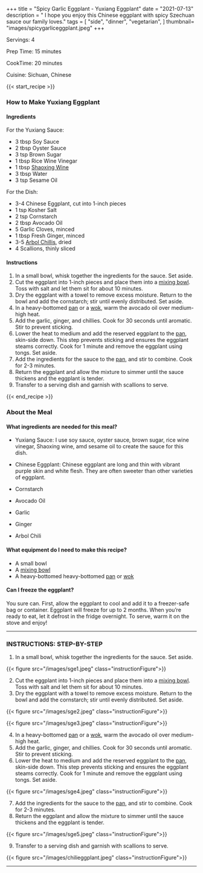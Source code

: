 +++
title = "Spicy Garlic Eggplant - Yuxiang Eggplant"
date = "2021-07-13"
description = " I hope you enjoy this Chinese eggplant with spicy Szechuan sauce our family loves."
tags = [
    "side",
    "dinner",
    "vegetarian",
]
thumbnail= "images/spicygarliceggplant.jpeg"
+++

Servings: 4 <!--more-->

Prep Time: 15 minutes 

CookTime: 20 minutes 

Cuisine: Sichuan, Chinese

{{< start_recipe >}}

### How to Make Yuxiang Eggplant

#### Ingredients 

For the Yuxiang Sauce: 

* 3 tbsp Soy Sauce 
* 2 tbsp Oyster Sauce 
* 3 tsp Brown Sugar 
* 1 tbsp Rice Wine Vinegar 
* 1 tbsp [Shaoxing Wine](https://amzn.to/3pmMus3)
* 3 tbsp Water 
* 3 tsp Sesame Oil 

For the Dish: 

* 3-4 Chinese Eggplant, cut into 1-inch pieces 
* 1 tsp Kosher Salt
* 2 tsp Cornstarch
* 2 tbsp Avocado Oil 
* 5 Garlic Cloves, minced 
* 1 tbsp Fresh Ginger, minced 
* 3-5 [Arbol Chillis](https://amzn.to/3EggxI6), dried 
* 4 Scallions, thinly sliced

#### Instructions

1. In a small bowl, whisk together the ingredients for the sauce. Set aside. 
2. Cut the eggplant into 1-inch pieces and place them into a [mixing bowl](https://amzn.to/3xSlFQo). Toss with salt and let them sit for about 10 minutes. 
3. Dry the eggplant with a towel to remove excess moisture. Return to the bowl and add the cornstarch; stir until evenly distributed. Set aside. 
4. In a heavy-bottomed [pan](https://amzn.to/3d8kpiz) or a [wok](https://amzn.to/3r6pSwl), warm the avocado oil over medium-high heat. 
5. Add the garlic, ginger, and chillies. Cook for 30 seconds until aromatic. Stir to prevent sticking. 
6. Lower the heat to medium and add the reserved eggplant to the [pan](https://amzn.to/3r6pSwl), skin-side down. This step prevents sticking and ensures the eggplant steams correctly. Cook for 1 minute and remove the eggplant using tongs. Set aside.
7. Add the ingredients for the sauce to the [pan](https://amzn.to/3r6pSwl), and stir to combine. Cook for 2-3 minutes. 
8. Return the eggplant and allow the mixture to simmer until the sauce thickens and the eggplant is tender. 
9. Transfer to a serving dish and garnish with scallions to serve. 

{{< end_recipe >}}

### About the Meal 

#### What ingredients are needed for this meal?

* Yuxiang Sauce: I use soy sauce, oyster sauce, brown sugar, rice wine vinegar, Shaoxing wine, amd sesame oil to create the sauce for this dish. 

* Chinese Eggplant: Chinese eggplant are long and thin with vibrant purple skin and white flesh. They are often sweeter than other varieties of eggplant. 
 
* Cornstarch 

* Avocado Oil 
 
* Garlic 

* Ginger 

* Arbol Chili

#### What equipment do I need to make this recipe?

* A small bowl 
* A [mixing bowl](https://amzn.to/3xSlFQo)
* A heavy-bottomed heavy-bottomed [pan](https://amzn.to/3d8kpiz) or [wok](https://amzn.to/3r6pSwl) 

#### Can I freeze the eggplant?

You sure can. First, allow the eggplant to cool and add it to a freezer-safe bag or container. Eggplant will freeze for up to 2 months. When you’re ready to eat, let it defrost in the fridge overnight. To serve, warm it on the stove and enjoy! 

---- 

### INSTRUCTIONS: STEP-BY-STEP 

1. In a small bowl, whisk together the ingredients for the sauce. Set aside. 

{{< figure src="/images/sge1.jpeg" class="instructionFigure">}}

2. Cut the eggplant into 1-inch pieces and place them into a [mixing bowl](https://amzn.to/3xSlFQo). Toss with salt and let them sit for about 10 minutes. 
3. Dry the eggplant with a towel to remove excess moisture. Return to the bowl and add the cornstarch; stir until evenly distributed. Set aside.  

{{< figure src="/images/sge2.jpeg" class="instructionFigure">}}

{{< figure src="/images/sge3.jpeg" class="instructionFigure">}}

4. In a heavy-bottomed [pan](https://amzn.to/3d8kpiz) or a [wok](https://amzn.to/3r6pSwl), warm the avocado oil over medium-high heat. 
5. Add the garlic, ginger, and chillies. Cook for 30 seconds until aromatic. Stir to prevent sticking. 
6. Lower the heat to medium and add the reserved eggplant to the [pan](https://amzn.to/3r6pSwl), skin-side down. This step prevents sticking and ensures the eggplant steams correctly. Cook for 1 minute and remove the eggplant using tongs. Set aside.

{{< figure src="/images/sge4.jpeg" class="instructionFigure">}}

7. Add the ingredients for the sauce to the [pan](https://amzn.to/3r6pSwl), and stir to combine. Cook for 2-3 minutes. 
8. Return the eggplant and allow the mixture to simmer until the sauce thickens and the eggplant is tender. 

{{< figure src="/images/sge5.jpeg" class="instructionFigure">}}

9. Transfer to a serving dish and garnish with scallions to serve.

{{< figure src="/images/chilieggplant.jpeg" class="instructionFigure">}}

----
